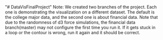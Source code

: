 "# DataVisFinalProject" Note: We created two branches of the project. Each one is demonstrating the visualization on a different dataset. The default is the college major data, and the second one is about financial data.
Note that due to the randomness of d3 force simulations, the financial data branch(master) may not configure the first time you run it. If it gets stuck in a loop or the contour is wrong, run it again and it should be correct.